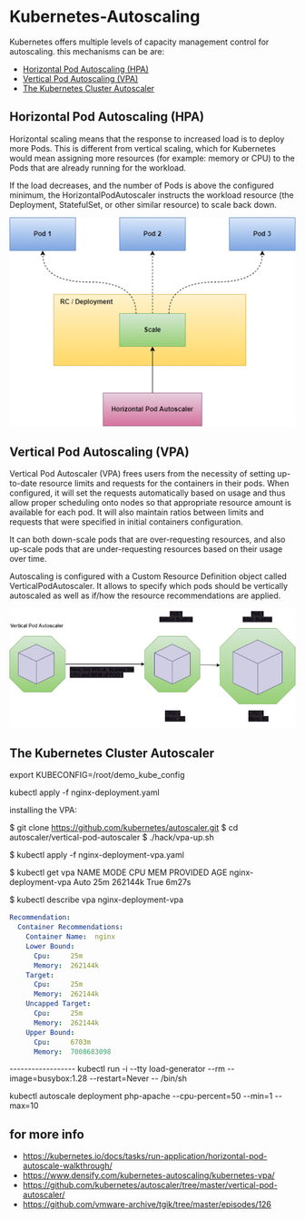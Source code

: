 
# Kubernetes-Autoscaling

Kubernetes offers multiple levels of capacity management control for autoscaling. this mechanisms can be are:

- [Horizontal Pod Autoscaling (HPA)]()
- [Vertical Pod Autoscaling (VPA)]()
- [The Kubernetes Cluster Autoscaler]()



## Horizontal Pod Autoscaling (HPA)
Horizontal scaling means that the response to increased load is to deploy more Pods. This is different from vertical scaling, which for Kubernetes would mean assigning more resources (for example: memory or CPU) to the Pods that are already running for the workload.

If the load decreases, and the number of Pods is above the configured minimum, the HorizontalPodAutoscaler instructs the workload resource (the Deployment, StatefulSet, or other similar resource) to scale back down.

![Horizontal Pod Autoscaling](./images/hpa.png)

## Vertical Pod Autoscaling (VPA)

Vertical Pod Autoscaler (VPA) frees users from the necessity of setting up-to-date resource limits and requests for the containers in their pods. When configured, it will set the requests automatically based on usage and thus allow proper scheduling onto nodes so that appropriate resource amount is available for each pod. It will also maintain ratios between limits and requests that were specified in initial containers configuration.

It can both down-scale pods that are over-requesting resources, and also up-scale pods that are under-requesting resources based on their usage over time.

Autoscaling is configured with a Custom Resource Definition object called VerticalPodAutoscaler. It allows to specify which pods should be vertically autoscaled as well as if/how the resource recommendations are applied.

![Vertical Pod Autoscaling](./images/vpa.png)

## The Kubernetes Cluster Autoscaler





export KUBECONFIG=/root/demo_kube_config

kubectl apply -f nginx-deployment.yaml


installing the VPA:

$ git clone https://github.com/kubernetes/autoscaler.git
$ cd autoscaler/vertical-pod-autoscaler
$ ./hack/vpa-up.sh


$ kubectl apply -f nginx-deployment-vpa.yaml


$ kubectl get vpa
NAME                   MODE   CPU   MEM       PROVIDED   AGE
nginx-deployment-vpa   Auto   25m   262144k   True       6m27s

$ kubectl describe vpa nginx-deployment-vpa


```yaml
Recommendation:
  Container Recommendations:
    Container Name:  nginx
    Lower Bound:
      Cpu:     25m
      Memory:  262144k
    Target:
      Cpu:     25m
      Memory:  262144k
    Uncapped Target:
      Cpu:     25m
      Memory:  262144k
    Upper Bound:
      Cpu:     6703m
      Memory:  7008683098
```




------------------   kubectl run -i --tty load-generator --rm --image=busybox:1.28 --restart=Never -- /bin/sh




kubectl autoscale deployment php-apache --cpu-percent=50 --min=1 --max=10





## for more info

- https://kubernetes.io/docs/tasks/run-application/horizontal-pod-autoscale-walkthrough/
- https://www.densify.com/kubernetes-autoscaling/kubernetes-vpa/
- https://github.com/kubernetes/autoscaler/tree/master/vertical-pod-autoscaler/
- https://github.com/vmware-archive/tgik/tree/master/episodes/126